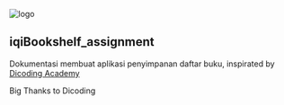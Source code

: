 ![logo](https://user-images.githubusercontent.com/110457847/189673748-6d0bb3c8-d4df-4035-823e-8f5124afa00f.png)

## iqiBookshelf_assignment

Dokumentasi membuat aplikasi penyimpanan daftar buku, inspirated by <a href="www.dicoding.com/">Dicoding Academy</a>

Big Thanks to Dicoding
